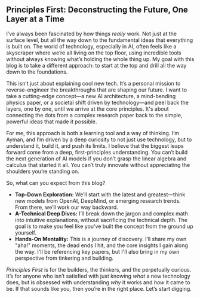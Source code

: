 ## Principles First: Deconstructing the Future, One Layer at a Time

I’ve always been fascinated by how things *really* work. Not just at the surface level, but all the way down to the fundamental ideas that everything is built on. The world of technology, especially in AI, often feels like a skyscraper where we’re all living on the top floor, using incredible tools without always knowing what’s holding the whole thing up. My goal with this blog is to take a different approach: to start at the top and drill all the way down to the foundations.

This isn’t just about explaining cool new tech. It’s a personal mission to reverse-engineer the breakthroughs that are shaping our future. I want to take a cutting-edge concept—a new AI architecture, a mind-bending physics paper, or a societal shift driven by technology—and peel back the layers, one by one, until we arrive at the core principles. It's about connecting the dots from a complex research paper back to the simple, powerful ideas that made it possible.

For me, this approach is both a learning tool and a way of thinking. I’m Ayman, and I’m driven by a deep curiosity to not just use technology, but to understand it, build it, and push its limits. I believe that the biggest leaps forward come from a deep, first-principles understanding. You can’t build the next generation of AI models if you don’t grasp the linear algebra and calculus that started it all. You can’t truly innovate without appreciating the shoulders you’re standing on.

So, what can you expect from this blog?

*   **Top-Down Exploration:** We’ll start with the latest and greatest—think new models from OpenAI, DeepMind, or emerging research trends. From there, we’ll work our way backward.
*   **A-Technical Deep Dives:** I’ll break down the jargon and complex math into intuitive explanations, without sacrificing the technical depth. The goal is to make you feel like you’ve built the concept from the ground up yourself.
*   **Hands-On Mentality:** This is a journey of discovery. I’ll share my own "aha!" moments, the dead ends I hit, and the core insights I gain along the way. I'll be referencing key papers, but I'll also bring in my own perspective from tinkering and building.

*Principles First* is for the builders, the thinkers, and the perpetually curious. It’s for anyone who isn’t satisfied with just knowing *what* a new technology does, but is obsessed with understanding *why* it works and *how* it came to be. If that sounds like you, then you’re in the right place. Let’s start digging.

